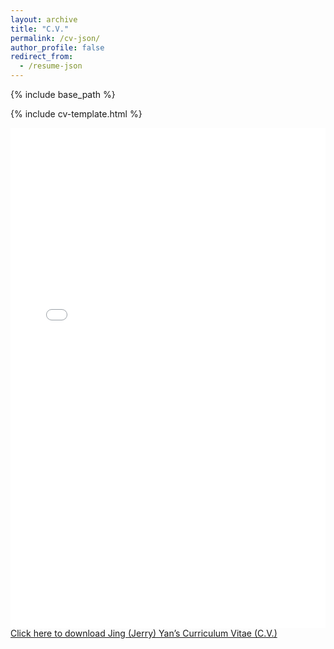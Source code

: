```yaml
---
layout: archive
title: "C.V."
permalink: /cv-json/
author_profile: false
redirect_from:
  - /resume-json
---
```


{% include base_path %}

<link rel="stylesheet" href="{{ base_path }}/assets/css/cv-style.css">
<link rel="stylesheet" href="https://cdnjs.cloudflare.com/ajax/libs/font-awesome/5.15.4/css/all.min.css">

<style>
  .archive {
    width: 80%;
    margin: 0 auto;
    float: none;
    padding-right: 0;
  }
  
  @media (min-width: 80em) {
    .archive {
      width: 70%;
    }
  }
  
  
</style>

{% include cv-template.html %}


<div class="cv-container">
  <embed src="{{ base_path }}/files/cv.pdf" type="application/pdf" width="100%" height="800px">
</div>


<div class="cv-download-links">
  <a href="{{ base_path }}/files/cv.pdf" class="btn btn--primary">Click here to download Jing (Jerry) Yan’s Curriculum Vitae (C.V.)
</a>
</div>
